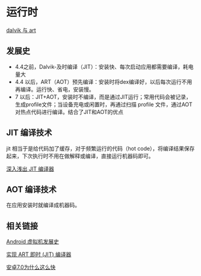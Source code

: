 # 运行时

[dalvik 与 art](https://source.android.com/devices/tech/dalvik)

## 发展史

* 4.4之前，Dalvik-及时编译（JIT）：安装快、每次启动应用都需要编译，耗电量大
* 4.4 以后，ART（AOT）预先编译：安装时将dex编译好，以后每次运行不用再编译。运行快、省电，安装慢。
* 7 以后：JIT+AOT，安装时不编译，而是通过JIT运行；常用代码会被记录，生成profile文件；当设备充电或闲置时，再通过扫描 profile 文件，通过AOT对热点代码进行编译。结合了JIT和AOT的优点

## JIT 编译技术

jit 相当于是给代码加了缓存，对于频繁运行的代码（hot code），将编译结果保存起来，下次执行时不用在做解释或编译，直接运行机器码即可。

[深入浅出 JIT 编译器](https://www.ibm.com/developerworks/cn/java/j-lo-just-in-time/index.html)

## AOT 编译技术

在应用安装时就编译成机器码。



## 相关链接

[Android 虚拟机发展史](https://juejin.im/post/5c232907f265da61662482b4)

[实现 ART 即时 \(JIT\) 编译器](https://source.android.com/devices/tech/dalvik/jit-compiler)

[安卓7.0为什么这么快](https://www.jianshu.com/p/9a3a4eb32a04)



